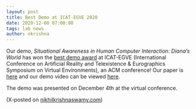 ```yaml
---
layout: post
title: Best Demo at ICAT-EGVE 2020
date: 2020-12-08 07:00:00
tags: lab news
author: nkrishna
---
```

Our demo, *Situational Awareness in Human Computer Interaction: Diana’s World* has won the [best demo award](https://icat-egve-2020.org/awards/) at ICAT-EGVE (International Conference on Artificial Reality and Telexistence & Eurographics Symposium on Virtual Environments), an ACM conference!  Our paper is [here](https://www.nikhilkrishnaswamy.com/assets/docs/pdfs/ICAT-EGVE-2020.pdf) and our demo video can be viewed [here](https://www.youtube.com/watch?v=0b2_PWS_QZ4).

The demo was presented on December 4th at the virtual conference.

(X-posted on [nikhilkrishnaswamy.com](https://www.nikhilkrishnaswamy.com/2020/12/08/best-demo-icat-evge-2020.html))
